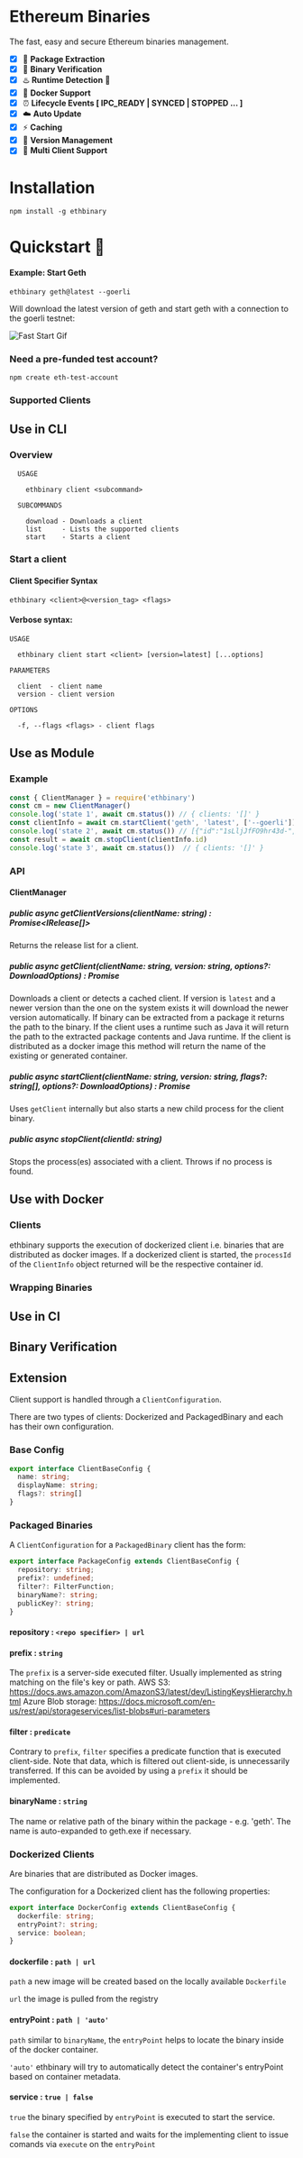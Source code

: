 # Ethereum Binaries

The fast, easy and secure Ethereum binaries management.

- [X] 🎁 **Package Extraction**
- [x] 🔐 **Binary Verification**
- [x] ♨️ **Runtime Detection** 🐍
- [X] 🐳 **Docker Support** 
- [X] ⏰ **Lifecycle Events [ IPC_READY | SYNCED | STOPPED ... ]** 
- [x] ☁️ **Auto Update**
- [x] ⚡ **Caching**
- [x] 🐙 **Version Management**
- [x] 🌈 **Multi Client Support**

# Installation
```shell
npm install -g ethbinary
```

# Quickstart 🚀

#### Example: Start Geth 
```shell
ethbinary geth@latest --goerli
```

Will download the latest version of geth and start geth with a connection to the goerli testnet:

![Fast Start Gif](r./../img/fast_start.gif?raw=true "Title")


### Need a pre-funded test account?
```shell
npm create eth-test-account
```

### Supported Clients


## Use in CLI

### Overview

```shell
  USAGE

    ethbinary client <subcommand>

  SUBCOMMANDS

    download - Downloads a client         
    list     - Lists the supported clients
    start    - Starts a client 
```

### Start a client

#### Client Specifier Syntax

```shell
ethbinary <client>@<version_tag> <flags>
```

#### Verbose syntax:
```shell
USAGE

  ethbinary client start <client> [version=latest] [...options]

PARAMETERS

  client  - client name   
  version - client version

OPTIONS

  -f, --flags <flags> - client flags
```

## Use as Module

### Example
```javascript
const { ClientManager } = require('ethbinary')
const cm = new ClientManager()
console.log('state 1', await cm.status()) // { clients: '[]' }
const clientInfo = await cm.startClient('geth', 'latest', ['--goerli'])
console.log('state 2', await cm.status()) // [{"id":"1sLljJfFO9hr43d-","started":1589624226599,"processId":"98957","binaryPath":"/../geth_1.9.14"}]
const result = await cm.stopClient(clientInfo.id)
console.log('state 3', await cm.status())  // { clients: '[]' }
```

### API

#### ClientManager

##### public async getClientVersions(clientName: string) : Promise<IRelease[]>

Returns the release list for a client.

##### public async getClient(clientName: string, version: string, options?: DownloadOptions) : Promise<binaryPath>

Downloads a client or detects a cached client.
If version is `latest` and a newer version than the one on the system exists it will download the newer version automatically. 
If binary can be extracted from a package it returns the path to the binary.
If the client uses a runtime such as Java it will return the path to the extracted package contents and Java runtime.
If the client is distributed as a docker image this method will return the name of the existing or generated container.

##### public async startClient(clientName: string, version: string, flags?: string[], options?: DownloadOptions) : Promise<ClientInfo>
Uses `getClient` internally but also starts a new child process for the client binary.

##### public async stopClient(clientId: string)
Stops the process(es) associated with a client.
Throws if no process is found.

## Use with Docker

### Clients

ethbinary supports the execution of dockerized client i.e. binaries that are distributed as docker images.
If a dockerized client is started, the `processId` of the `ClientInfo` object returned will be the respective container id.

### Wrapping Binaries

## Use in CI

## Binary Verification

## Extension

Client support is handled through a `ClientConfiguration`.

There are two types of clients: Dockerized and PackagedBinary and each has their own configuration.

### Base Config

```typescript
export interface ClientBaseConfig {
  name: string;
  displayName: string;
  flags?: string[]
}
```

### Packaged Binaries

A `ClientConfiguration` for a `PackagedBinary` client has the form:

```typescript
export interface PackageConfig extends ClientBaseConfig {
  repository: string;
  prefix?: undefined;
  filter?: FilterFunction;
  binaryName?: string;
  publicKey?: string;
}
```

#### repository : `<repo specifier> | url`



#### prefix : `string`

The `prefix` is a server-side executed filter. Usually implemented as string matching on the file's key or path.
AWS S3: https://docs.aws.amazon.com/AmazonS3/latest/dev/ListingKeysHierarchy.html
Azure Blob storage: https://docs.microsoft.com/en-us/rest/api/storageservices/list-blobs#uri-parameters

#### filter : `predicate`

Contrary to `prefix`, `filter` specifies a predicate function that is executed client-side. Note that data, which is filtered out client-side, is unnecessarily transferred.
If this can be avoided by using a `prefix` it should be implemented. 

#### binaryName : `string`

The name or relative path of the binary within the package - e.g. 'geth'.
The name is auto-expanded to geth.exe if necessary.

### Dockerized Clients

Are binaries that are distributed as Docker images.

The configuration for a Dockerized client has the following properties:

```typescript
export interface DockerConfig extends ClientBaseConfig {
  dockerfile: string;
  entryPoint?: string;
  service: boolean;
}
```

#### dockerfile : `path | url`
`path` a new image will be created based on the locally available `Dockerfile`

`url` the image is pulled from the registry

#### entryPoint : `path | 'auto'`

`path` similar to `binaryName`, the `entryPoint` helps to locate the binary inside of the docker container.

`'auto'` ethbinary will try to automatically detect the container's entryPoint based on container metadata.

#### service : `true | false`

`true` the binary specified by `entryPoint` is executed to start the service.

`false` the container is started and waits for the implementing client to issue comands via `execute` on the `entryPoint`

